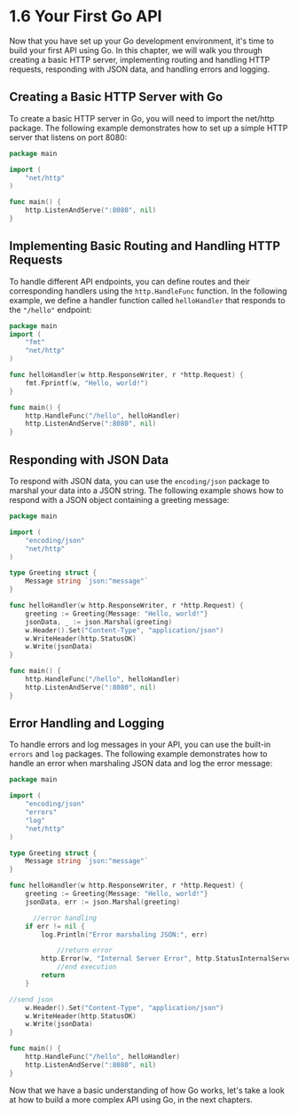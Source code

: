 # 1.6 Your First Go API

Now that you have set up your Go development environment, it's time to build your first API using Go. In this chapter, we will walk you through creating a basic HTTP server, implementing routing and handling HTTP requests, responding with JSON data, and handling errors and logging.

## Creating a Basic HTTP Server with Go

To create a basic HTTP server in Go, you will need to import the net/http package. The following example demonstrates how to set up a simple HTTP server that listens on port 8080:

```go
package main

import (
	"net/http"
)

func main() {
	http.ListenAndServe(":8080", nil)
}
```

## Implementing Basic Routing and Handling HTTP Requests

To handle different API endpoints, you can define routes and their corresponding handlers using the `http.HandleFunc` function. In the following example, we define a handler function called `helloHandler` that responds to the `"/hello"` endpoint:

```go
package main
import (
	"fmt"
	"net/http"
)

func helloHandler(w http.ResponseWriter, r *http.Request) {
	fmt.Fprintf(w, "Hello, world!")
}

func main() {
	http.HandleFunc("/hello", helloHandler)
	http.ListenAndServe(":8080", nil)
}
```

## Responding with JSON Data

To respond with JSON data, you can use the `encoding/json` package to marshal your data into a JSON string. The following example shows how to respond with a JSON object containing a greeting message:

```go
package main

import (
	"encoding/json"
	"net/http"
)

type Greeting struct {
	Message string `json:"message"`
}

func helloHandler(w http.ResponseWriter, r *http.Request) {
	greeting := Greeting{Message: "Hello, world!"}
	jsonData, _ := json.Marshal(greeting)
	w.Header().Set("Content-Type", "application/json")
	w.WriteHeader(http.StatusOK)
	w.Write(jsonData)
}

func main() {
	http.HandleFunc("/hello", helloHandler)
	http.ListenAndServe(":8080", nil)
}
```

## Error Handling and Logging
To handle errors and log messages in your API, you can use the built-in `errors` and `log` packages. The following example demonstrates how to handle an error when marshaling JSON data and log the error message:

```go
package main

import (
	"encoding/json"
	"errors"
	"log"
	"net/http"
)

type Greeting struct {
	Message string `json:"message"`
}

func helloHandler(w http.ResponseWriter, r *http.Request) {
	greeting := Greeting{Message: "Hello, world!"}
	jsonData, err := json.Marshal(greeting)

      //error handling
	if err != nil {
		log.Println("Error marshaling JSON:", err)

            //return error
		http.Error(w, "Internal Server Error", http.StatusInternalServerError)
            //end execution
		return
	}

//send json
	w.Header().Set("Content-Type", "application/json")
	w.WriteHeader(http.StatusOK)
	w.Write(jsonData)
}

func main() {
	http.HandleFunc("/hello", helloHandler)
	http.ListenAndServe(":8080", nil)
}
```

Now that we have a basic understanding of how Go works, let's take a look at how to build a more complex API using Go, in the next chapters.
